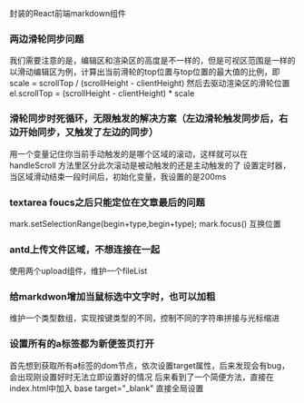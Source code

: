 封装的React前端markdown组件

### 两边滑轮同步问题
我们需要注意的是，编辑区和渲染区的高度是不一样的，但是可视区范围是一样的
以滑动编辑区为例，计算出当前滑轮的top位置与top位置的最大值的比例，即 scale = scrollTop / (scrollHeight - clientHeight)
然后去驱动渲染区的滑轮位置
el.scrollTop = (scrollHeight - clientHeight) * scale

### 滑轮同步时死循环，无限触发的解决方案（左边滑轮触发同步后，右边开始同步，又触发了左边的同步）
用一个变量记住你当前手动触发的是哪个区域的滚动，这样就可以在 handleScroll 方法里区分此次滚动是被动触发的还是主动触发的了
设置定时器，当区域滑动结束一段时间后，初始化变量，我设置的是200ms

### textarea foucs之后只能定位在文章最后的问题
mark.setSelectionRange(begin+type,begin+type);
mark.focus()
互换位置

### antd上传文件区域，不想连接在一起
使用两个upload组件，维护一个fileList

### 给markdwon增加当鼠标选中文字时，也可以加粗
维护一个类型数组，实现按键类型的不同，控制不同的字符串拼接与光标缩进

### 设置所有的a标签都为新便签页打开
首先想到获取所有a标签的dom节点，依次设置target属性，后来发现会有bug，会出现刚设置好时无法立即设置好的情况
后来看到了一个简便方法，直接在index.html中加入
base target="_blank"
直接全局设置

